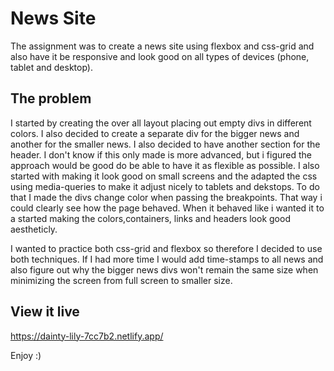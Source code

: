 # News Site

The assignment was to create a news site using flexbox and css-grid and also have it be responsive and look good on all types of devices (phone, tablet and desktop). 

## The problem

I started by creating the over all layout placing out empty divs in different colors. 
I also decided to create a separate div for the bigger news and another for the smaller news. I also decided to have another section for the header. I don't know if this only made is more advanced, but i figured the approach would be good do be able to have it as flexible as possible. I also started with making it look good on small screens and the adapted the css using media-queries to make it adjust nicely to tablets and dekstops. To do that I made the divs change color when passing the breakpoints. That way i could clearly  see how the page behaved. When it behaved like i wanted it to a started making the colors,containers, links and headers look good aestheticly. 

I wanted to practice both css-grid and flexbox so therefore I decided to use both techniques. 
If I had more time I would add time-stamps to all news and also figure out why the bigger news divs won't remain the same size when minimizing the screen from full screen to smaller size.

## View it live
https://dainty-lily-7cc7b2.netlify.app/

Enjoy :)
